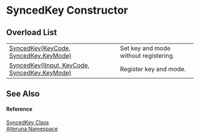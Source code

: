 # SyncedKey Constructor


## Overload List
<table>
<tr>
<td><a href="M_Alteruna_SyncedKey__ctor_1">SyncedKey(KeyCode, SyncedKey.KeyMode)</a></td>
<td>Set key and mode without registering.</td></tr>
<tr>
<td><a href="M_Alteruna_SyncedKey__ctor">SyncedKey(IInput, KeyCode, SyncedKey.KeyMode)</a></td>
<td>Register key and mode.</td></tr>
</table>

## See Also


#### Reference
<a href="T_Alteruna_SyncedKey">SyncedKey Class</a>  
<a href="N_Alteruna">Alteruna Namespace</a>  

